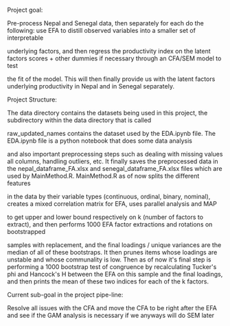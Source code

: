 Project goal:

Pre-process Nepal and Senegal data, then separately for each do the following: use EFA to distill observed variables into a smaller set of interpretable

underlying factors, and then regress the productivity index on the latent factors scores + other dummies if necessary through an CFA/SEM model to test

the fit of the model. This will then finally provide us with the latent factors underlying productivity in Nepal and in Senegal separately.



Project Structure:

The data directory contains the datasets being used in this project, the subdirectory within the data directory that is called

raw\_updated\_names contains the dataset used by the EDA.ipynb file. The EDA.ipynb file is a python notebook that does some data analysis

and also important preprocessing steps such as dealing with missing values all columns, handling outliers, etc. It finally saves the preprocessed data in the nepal\_dataframe\_FA.xlsx and senegal\_dataframe\_FA.xlsx files which are used by MainMethod.R. MainMethod.R as of now splits the different features

in the data by their variable types (continuous, ordinal, binary, nominal), creates a mixed correlation matrix for EFA, uses parallel analysis and MAP

to get upper and lower bound respectively on k (number of factors to extract), and then performs 1000 EFA factor extractions and rotations on bootstrapped

samples with replacement, and the final loadings / unique variances are the median of all of these bootstraps. It then prunes items whose loadings are unstable and whose communality is low. Then as of now it's final step is performing a 1000 bootstrap test of congruence by recalculating Tucker's phi and Hancock's H between the EFA on this sample and the final loadings, and then prints the mean of these two indices for each of the k factors.



Current sub-goal in the project pipe-line:

Resolve all issues with the CFA and move the CFA to be right after the EFA and see if the GAM analysis is necessary if we anyways will do SEM later
